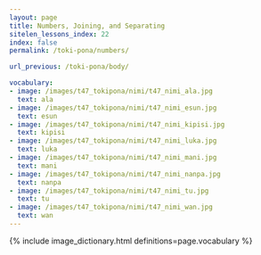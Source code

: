 ```yaml
---
layout: page
title: Numbers, Joining, and Separating
sitelen_lessons_index: 22
index: false
permalink: /toki-pona/numbers/

url_previous: /toki-pona/body/

vocabulary:
- image: /images/t47_tokipona/nimi/t47_nimi_ala.jpg
  text: ala
- image: /images/t47_tokipona/nimi/t47_nimi_esun.jpg
  text: esun
- image: /images/t47_tokipona/nimi/t47_nimi_kipisi.jpg
  text: kipisi
- image: /images/t47_tokipona/nimi/t47_nimi_luka.jpg
  text: luka
- image: /images/t47_tokipona/nimi/t47_nimi_mani.jpg
  text: mani
- image: /images/t47_tokipona/nimi/t47_nimi_nanpa.jpg
  text: nanpa
- image: /images/t47_tokipona/nimi/t47_nimi_tu.jpg
  text: tu
- image: /images/t47_tokipona/nimi/t47_nimi_wan.jpg
  text: wan
---
```


{% include image_dictionary.html definitions=page.vocabulary %}

